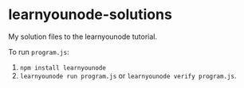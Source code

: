 # learnyounode-solutions
My solution files to the learnyounode tutorial.

To run `program.js`:
1. `npm install learnyounode`
2. `learnyounode run program.js` or `learnyounode verify program.js`.
